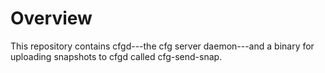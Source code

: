 # Overview

This repository contains cfgd---the cfg server daemon---and a binary for
uploading snapshots to cfgd called cfg-send-snap.
